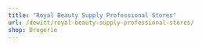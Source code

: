 ```yaml
---
title: "Royal Beauty Supply Professional Stores"
url: /dewitt/royal-beauty-supply-professional-stores/
shop: Drogerie
---
```

